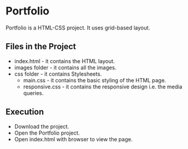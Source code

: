 # Portfolio
Portfolio is a HTML-CSS project. It uses grid-based layout.

## Files in the Project
* index.html - it contains the HTML layout.
* images folder - it contains all the images.
* css folder - it contains Stylesheets.
  * main.css - it contains the basic styling of the HTML page.
  * responsive.css - it contains the responsive design i.e. the media queries.

## Execution
* Download the project. 
* Open the Portfolio project.
* Open index.html with browser to view the page.

